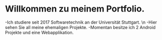 # Willkommen zu meinem Portfolio.
-Ich studiere seit 2017 Softwaretechnik an der Universität Stuttgart. \n
-Hier sehen Sie all meine ehemaligen Projekte.
-Momentan besitze ich 2 Android Projekte und eine Webapplikation.
